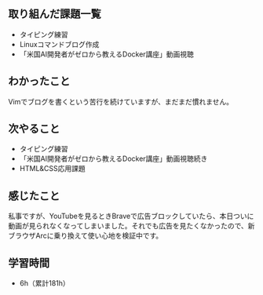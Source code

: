 ## 取り組んだ課題一覧
- タイピング練習
- Linuxコマンドブログ作成
- 「米国AI開発者がゼロから教えるDocker講座」動画視聴
## わかったこと
Vimでブログを書くという苦行を続けていますが、まだまだ慣れません。
## 次やること
- タイピング練習
- 「米国AI開発者がゼロから教えるDocker講座」動画視聴続き
- HTML&CSS応用課題
## 感じたこと
私事ですが、YouTubeを見るときBraveで広告ブロックしていたら、本日ついに動画が見られなくなってしまいました。それでも広告を見たくなかったので、新ブラウザArcに乗り換えて使い心地を検証中です。
## 学習時間
- 6h（累計181h）

